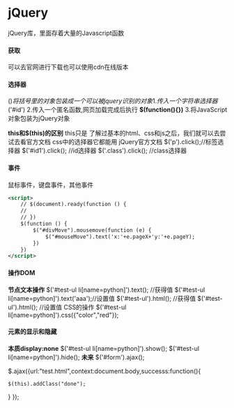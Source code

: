 # jQuery

jQuery库，里面存着大量的Javascript函数

#### 获取

可以去官网进行下载也可以使用cdn在线版本

#### 选择器

$()将括号里的对象包装成一个可以被jquery识别的对象
1.传入一个字符串选择器$('#id')
2.传入一个匿名函数,网页加载完成后执行
**$(function(){})**
3.将JavaScript对象包装为jQuery对象

**this和$(this)的区别**
this只是
了解过基本的html、css和js之后，我们就可以去尝试去看官方文档
css中的选择器它都能用
jQuery官方文档
$('p').click();//标签选择器
$('#id1').click(); //id选择器
$('.class').click(); //class选择器

#### 事件

鼠标事件，键盘事件，其他事件

```xml
<script>
    // $(document).ready(function () {
    //
    // })
    $(function () {
        $("#divMove").mousemove(function (e) {
            $("#mouseMove").text('x:'+e.pageX+'y:'+e.pageY);
        })
    })
</script>
```

#### 操作DOM

**节点文本操作**
$('#test-ul li[name=python]').text(); //获得值
$('#test-ul li[name=python]').text('aaa');//设置值
$('#test-ul').html(); //获得值
$('#test-ul').html(); //设置值
CSS的操作
$('#test-ul li[name=python]').css({"color","red"});

#### 元素的显示和隐藏

**本质display:none**
$('#test-ul li[name=python]').show();
$('#test-ul li[name=python]').hide();
**未来**
$('#form').ajax();

$.ajax({url:"test.html",context:document.body,successs:function(){

```reasonml
$(this).addClass("done");
```

}
});